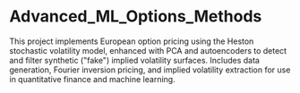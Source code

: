 # Advanced_ML_Options_Methods
This project implements European option pricing using the Heston stochastic volatility model, enhanced with PCA and autoencoders to detect and filter synthetic ("fake") implied volatility surfaces. Includes data generation, Fourier inversion pricing, and implied volatility extraction for use in quantitative finance and machine learning.
